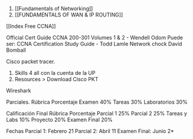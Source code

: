 1. [[Fundamentals of Networking]]
2. [[FUNDAMENTALS OF WAN & IP ROUTING]]


[[Index Free CCNA]]


Official Cert Guide CCNA 200-301 Volumes 1 & 2 - Wendell Odom
Puede ser: CCNA Certification Study Guide - Todd Lamle
Network chock 
David Bomball

Cisco packet tracer.
1. Skills 4 all con la cuenta de la UP
2. Resources > Download Cisco PKT

Wireshark


Parciales.
Rúbrica Porcentaje
Examen 40%
Tareas 30%
Laboratorios 30%

Calificación Final
Rúbrica Porcentaje
Parcial 1 25%
Parcial 2 25%
Tareas y Labs 10%
Proyecto 20%
Examen Final 20%


Fechas
Parcial 1: Febrero 21
Parcial 2: Abril 11
Examen Final: Junio 2*